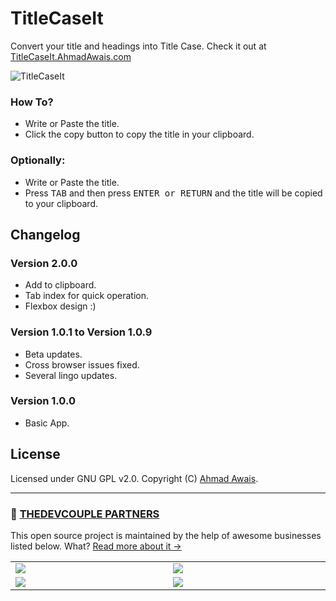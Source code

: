 # TitleCaseIt
Convert your title and headings into Title Case. Check it out at [TitleCaseIt.AhmadAwais.com](http://titlecaseit.ahmadawais.com/)

![TitleCaseIt](https://i.imgur.com/IoZQh1Y.png)

### How To?
- Write or Paste the title.
- Click the copy button to copy the title in your clipboard.

### Optionally:
- Write or Paste the title.
- Press <kbd>TAB</kbd> and then press <kbd>ENTER or RETURN</kbd> and the title will be copied to your clipboard.

## Changelog

### Version 2.0.0 
- Add to clipboard.
- Tab index for quick operation.
- Flexbox design :)

### Version 1.0.1 to Version 1.0.9
- Beta updates.
- Cross browser issues fixed.
- Several lingo updates.

### Version 1.0.0
- Basic App.

## License
Licensed under GNU GPL v2.0. Copyright (C) [Ahmad Awais](http://AhmadAwais.com/).

---

### 🙌 [THEDEVCOUPLE PARTNERS](https://TheDevCouple.com/partners)

This open source project is maintained by the help of awesome businesses listed below. What? [Read more about it →](https://TheDevCouple.com/partners)

<table width='100%'>
	<tr>
		<td width='500'><a target='_blank' href='https://kinsta.com/?kaid=WMDAKYHJLNJX&utm_source=WPCouple&utm_medium=Partner'><img src='https://on.ahmda.ws/73cedc/c' /></a></td>
		<td width='500'><a target='_blank' href='https://ahmda.ws/USES_WPE?utm_source=WPCouple&utm_medium=Partner'><img src='https://on.ahmda.ws/ff40fe/c' /></a></td>
	</tr>
	<tr>
		<td width='500'><a target='_blank' href='https://mythemeshop.com/?utm_source=WPCouple&utm_medium=Partner'><img src='https://on.ahmda.ws/3166d9/c' /></a></td>
		<td width='500'><a target='_blank' href='https://ipapi.co/?utm_source=WPCouple&utm_medium=Partner'><img src='https://d2ddoduugvun08.cloudfront.net/items/1R190r2U0p3N3L0U0b2u/ip-api.png'/></a></td>
	</tr>
</table>
<br>
